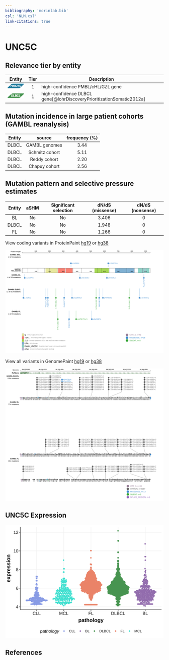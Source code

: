 ```yaml
---
bibliography: 'morinlab.bib'
csl: 'NLM.csl'
link-citations: true
---
```

# UNC5C

## Relevance tier by entity

|Entity|Tier|Description               |
|:------:|:----:|--------------------------|
|![PMBL](images/icons/PMBL_tier1.png)|1|high-confidence PMBL/cHL/GZL gene|
|![DLBCL](images/icons/DLBCL_tier1.png) |1   |high-confidence DLBCL gene[@lohrDiscoveryPrioritizationSomatic2012a]|

## Mutation incidence in large patient cohorts (GAMBL reanalysis)

|Entity|source        |frequency (%)|
|:------:|:--------------:|:-------------:|
|DLBCL |GAMBL genomes |3.44         |
|DLBCL |Schmitz cohort|5.11         |
|DLBCL |Reddy cohort  |2.20         |
|DLBCL |Chapuy cohort |2.56         |

## Mutation pattern and selective pressure estimates

|Entity|aSHM|Significant selection|dN/dS (missense)|dN/dS (nonsense)|
|:------:|:----:|:---------------------:|:----------------:|:----------------:|
|BL    |No  |No                   |3.406           |0               |
|DLBCL |No  |No                   |1.948           |0               |
|FL    |No  |No                   |1.266           |0               |



View coding variants in ProteinPaint [hg19](https://morinlab.github.io/LLMPP/GAMBL/UNC5C_protein.html)  or [hg38](https://morinlab.github.io/LLMPP/GAMBL/UNC5C_protein_hg38.html)

![](images/proteinpaint/UNC5C_NM_003728.svg)

View all variants in GenomePaint [hg19](https://morinlab.github.io/LLMPP/GAMBL/UNC5C.html)  or [hg38](https://morinlab.github.io/LLMPP/GAMBL/UNC5C_hg38.html)

![](images/proteinpaint/UNC5C.svg)

## UNC5C Expression
![](images/gene_expression/UNC5C_by_pathology.svg)
<!-- ORIGIN: Unknown -->

## References
